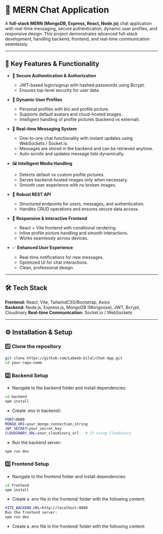 # 📌 MERN Chat Application

A **full-stack MERN (MongoDB, Express, React, Node.js)** chat application with real-time messaging, secure authentication, dynamic user profiles, and responsive design. This project demonstrates advanced full-stack development, handling backend, frontend, and real-time communication seamlessly.

---

## 🚀 Key Features & Functionality

- 🔐 **Secure Authentication & Authorization**  
  - JWT-based login/signup with hashed passwords using Bcrypt.  
  - Ensures top-level security for user data.

- 👤 **Dynamic User Profiles**  
  - Personal profiles with bio and profile picture.  
  - Supports default avatars and cloud-hosted images.  
  - Intelligent handling of profile pictures (backend vs external).

- 💬 **Real-time Messaging System**  
  - One-to-one chat functionality with instant updates using WebSockets / Socket.io.  
  - Messages are stored in the backend and can be retrieved anytime.  
  - Auto-scrolls and updates message lists dynamically.

- 🖼️ **Intelligent Media Handling**  
  - Detects default vs custom profile pictures.  
  - Serves backend-hosted images only when necessary.  
  - Smooth user experience with no broken images.

- 📡 **Robust REST API**  
  - Structured endpoints for users, messages, and authentication.  
  - Handles CRUD operations and ensures secure data access.

- 📱 **Responsive & Interactive Frontend**  
  - React + Vite frontend with conditional rendering.  
  - Inline profile picture handling and smooth interactions.  
  - Works seamlessly across devices.

- ✅ **Enhanced User Experience**  
  - Real-time notifications for new messages.  
  - Optimized UI for chat interactions.  
  - Clean, professional design.

---

## 🛠️ Tech Stack

**Frontend:** React, Vite, TailwindCSS/Bootstrap, Axios  
**Backend:** Node.js, Express.js, MongoDB (Mongoose), JWT, Bcrypt, Cloudinary 
**Real-time Communication:** Socket.io / WebSockets

---

## ⚙️ Installation & Setup

### 1️⃣ Clone the repository

```bash
git clone https://github.com/Labeeb-bilal/Chat-App.git
cd your-repo-name
```

### 2️⃣ Backend Setup

- Navigate to the backend folder and install dependencies:
``` bash
cd backend
npm install
```
- Create .env in backend/:

```bash Create a .env file in the backend/ folder with the following content:
PORT=8000
MONGO_URI=your_mongo_connection_string
JWT_SECRET=your_secret_key
CLOUDINARY_URL=your_cloudinary_url   # if using Cloudinary
```

- Run the backend server:
```bash
npm run dev
```

### 3️⃣ Frontend Setup

- Navigate to the frontend folder and install dependencies:
```bash
cd frontend
npm install
```

- Create a .env file in the frontend/ folder with the following content:
```bash
VITE_BACKEND_URL=http://localhost:8000
Run the frontend server:
npm run dev
```
- Create a .env file in the frontend/ folder with the following content:
